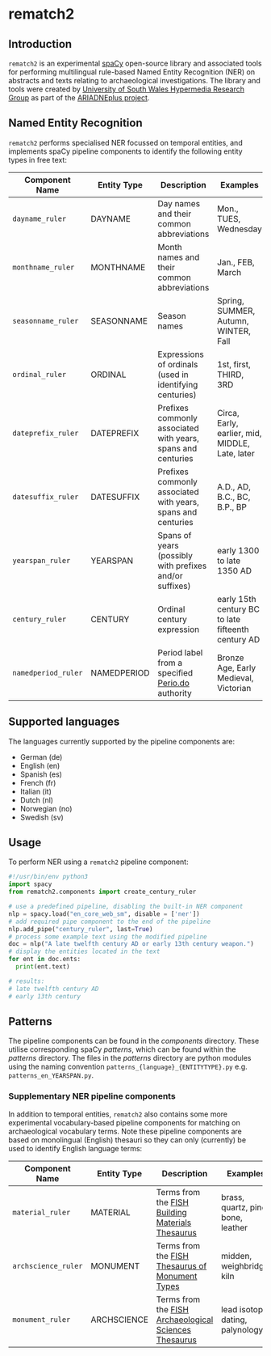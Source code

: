 # rematch2

## Introduction
``rematch2`` is an experimental [spaCy](https://spacy.io) open-source library and associated tools for performing multilingual rule-based Named Entity Recognition (NER) on abstracts and texts relating to archaeological investigations. The library and tools were created by [University of South Wales Hypermedia Research Group](https://hypermedia.research.southwales.ac.uk/) as part of the [ARIADNEplus project](https://ariadne-infrastructure.eu/). 

## Named Entity Recognition
``rematch2`` performs specialised NER focussed on temporal entities, and implements spaCy pipeline components to identify the following entity types in free text:

| Component Name       | Entity Type   | Description | Examples  |
| ---------------------|---------------|-------------| ----------|
| ``dayname_ruler``    | DAYNAME       | Day names and their common abbreviations | Mon., TUES, Wednesday |
| ``monthname_ruler``  | MONTHNAME     | Month names and their common abbreviations | Jan., FEB, March |
| ``seasonname_ruler`` | SEASONNAME    | Season names | Spring, SUMMER, Autumn, WINTER, Fall |
| ``ordinal_ruler`` | ORDINAL       | Expressions of ordinals (used in identifying centuries) | 1st, first, THIRD, 3RD |
| ``dateprefix_ruler`` | DATEPREFIX    | Prefixes commonly associated with years, spans and centuries | Circa, Early, earlier, mid, MIDDLE, Late, later |
| ``datesuffix_ruler`` | DATESUFFIX    | Prefixes commonly associated with years, spans and centuries | A.D., AD, B.C., BC, B.P., BP |
| ``yearspan_ruler``   | YEARSPAN      | Spans of years (possibly with prefixes and/or suffixes) | early 1300 to late 1350 AD |
| ``century_ruler``    | CENTURY       | Ordinal century expression | early 15th century BC to late fifteenth century AD |
| ``namedperiod_ruler`` | NAMEDPERIOD   | Period label from a specified [Perio.do](https://perio.do/en/) authority | Bronze Age, Early Medieval, Victorian |

## Supported languages
The languages currently supported by the pipeline components are: 

* German (de)
* English (en)
* Spanish (es)
* French (fr)
* Italian (it)
* Dutch (nl)
* Norwegian (no)
* Swedish (sv)

## Usage
To perform NER using a ``rematch2`` pipeline component: 

```python
#!/usr/bin/env python3
import spacy
from rematch2.components import create_century_ruler

# use a predefined pipeline, disabling the built-in NER component
nlp = spacy.load("en_core_web_sm", disable = ['ner'])
# add required pipe component to the end of the pipeline
nlp.add_pipe("century_ruler", last=True)
# process some example text using the modified pipeline 
doc = nlp("A late twelfth century AD or early 13th century weapon.")
# display the entities located in the text
for ent in doc.ents:
  print(ent.text)

# results:
# late twelfth century AD
# early 13th century
```

## Patterns
The pipeline components can be found in the *components* directory. These utilise corresponding spaCy *patterns*, which can be found within the *patterns* directory. The files in the *patterns* directory are python modules using the naming convention ``patterns_{language}_{ENTITYTYPE}.py`` e.g. ``patterns_en_YEARSPAN.py``.

### Supplementary NER pipeline components
In addition to temporal entities, ``rematch2`` also contains some more experimental vocabulary-based pipeline components for matching on archaeological vocabulary terms. Note these pipeline components are based on monolingual (English) thesauri so they can only (currently) be used to identify English language terms:

| Component Name     | Entity Type   | Description   | Examples  |
|--------------------|---------------|---------------| ----------|
| ``material_ruler`` | MATERIAL  | Terms from the [FISH Building Materials Thesaurus](http://purl.org/heritagedata/schemes/eh_tbm) | brass, quartz, pine, bone, leather |
| ``archscience_ruler`` | MONUMENT     | Terms from the [FISH Thesaurus of Monument Types](http://purl.org/heritagedata/schemes/eh_tmt2) | midden, weighbridge, kiln |
| ``monument_ruler`` | ARCHSCIENCE  | Terms from the [FISH Archaeological Sciences Thesaurus](http://purl.org/heritagedata/schemes/560) | lead isotope dating, palynology |

